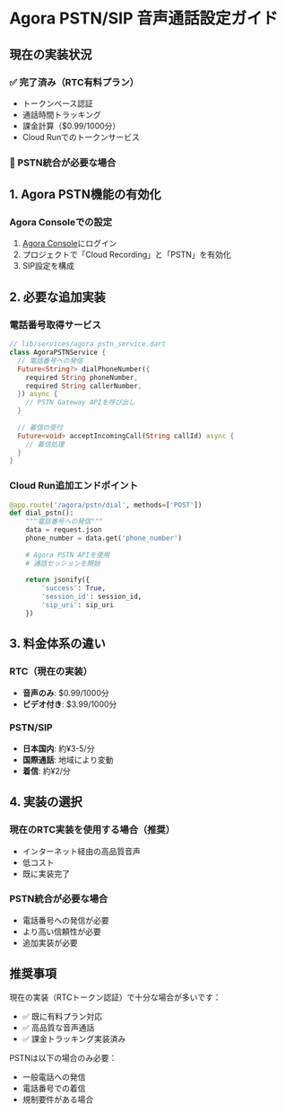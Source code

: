 # Agora PSTN/SIP 音声通話設定ガイド

## 現在の実装状況

### ✅ 完了済み（RTC有料プラン）
- トークンベース認証
- 通話時間トラッキング
- 課金計算（$0.99/1000分）
- Cloud Runでのトークンサービス

### 🔄 PSTN統合が必要な場合

## 1. Agora PSTN機能の有効化

### Agora Consoleでの設定
1. [Agora Console](https://console.agora.io/)にログイン
2. プロジェクトで「Cloud Recording」と「PSTN」を有効化
3. SIP設定を構成

## 2. 必要な追加実装

### 電話番号取得サービス
```dart
// lib/services/agora_pstn_service.dart
class AgoraPSTNService {
  // 電話番号への発信
  Future<String?> dialPhoneNumber({
    required String phoneNumber,
    required String callerNumber,
  }) async {
    // PSTN Gateway APIを呼び出し
  }
  
  // 着信の受付
  Future<void> acceptIncomingCall(String callId) async {
    // 着信処理
  }
}
```

### Cloud Run追加エンドポイント
```python
@app.route('/agora/pstn/dial', methods=['POST'])
def dial_pstn():
    """電話番号への発信"""
    data = request.json
    phone_number = data.get('phone_number')
    
    # Agora PSTN APIを使用
    # 通話セッションを開始
    
    return jsonify({
        'success': True,
        'session_id': session_id,
        'sip_uri': sip_uri
    })
```

## 3. 料金体系の違い

### RTC（現在の実装）
- **音声のみ**: $0.99/1000分
- **ビデオ付き**: $3.99/1000分

### PSTN/SIP
- **日本国内**: 約¥3-5/分
- **国際通話**: 地域により変動
- **着信**: 約¥2/分

## 4. 実装の選択

### 現在のRTC実装を使用する場合（推奨）
- インターネット経由の高品質音声
- 低コスト
- 既に実装完了

### PSTN統合が必要な場合
- 電話番号への発信が必要
- より高い信頼性が必要
- 追加実装が必要

## 推奨事項

現在の実装（RTCトークン認証）で十分な場合が多いです：
- ✅ 既に有料プラン対応
- ✅ 高品質な音声通話
- ✅ 課金トラッキング実装済み

PSTNは以下の場合のみ必要：
- 一般電話への発信
- 電話番号での着信
- 規制要件がある場合